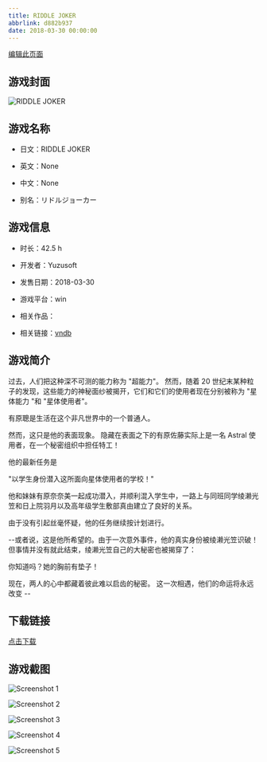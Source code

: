 ```yaml
---
title: RIDDLE JOKER
abbrlink: d882b937
date: 2018-03-30 00:00:00
---
```

[编辑此页面](https://github.com/ACG-3/ADV3-source/blob/main/source/_posts/games/RIDDLE%20JOKER.md)

## 游戏封面

![RIDDLE JOKER](https%3A//pan.timero.xyz/onedrive/img_lib_001/RIDDLE%20JOKER_cover.avif)


## 游戏名称

- 日文：RIDDLE JOKER
- 英文：None
- 中文：None

- 别名：リドルジョーカー


## 游戏信息

- 时长：42.5 h
- 开发者：Yuzusoft
- 发售日期：2018-03-30
- 游戏平台：win
- 相关作品：

- 相关链接：[vndb](https://vndb.org/v22230)


## 游戏简介

过去，人们把这种深不可测的能力称为 "超能力"。
然而，随着 20 世纪末某种粒子的发现，这些能力的神秘面纱被揭开，它们和它们的使用者现在分别被称为 "星体能力 "和 "星体使用者"。

有原聰是生活在这个非凡世界中的一个普通人。

然而，这只是他的表面现象。
隐藏在表面之下的有原佐藤实际上是一名 Astral 使用者，在一个秘密组织中担任特工！

他的最新任务是

"以学生身份潜入这所面向星体使用者的学校！"

他和妹妹有原奈奈美一起成功潜入，并顺利混入学生中，一路上与同班同学绫濑光笠和日上院羽月以及高年级学生敷部真由建立了良好的关系。

由于没有引起丝毫怀疑，他的任务继续按计划进行。

--或者说，这是他所希望的。由于一次意外事件，他的真实身份被绫濑光笠识破！
但事情并没有就此结束，绫濑光笠自己的大秘密也被揭穿了：

你知道吗？她的胸前有垫子！

现在，两人的心中都藏着彼此难以启齿的秘密。
这一次相遇，他们的命运将永远改变 --


## 下载链接

[点击下载](https://pan.timero.xyz/onedrive/adv_lib_001/RIDDLE%20JOKER)


## 游戏截图


![Screenshot 1](https%3A//pan.timero.xyz/onedrive/img_lib_001/RIDDLE%20JOKER_Screenshot_1.avif)

![Screenshot 2](https%3A//pan.timero.xyz/onedrive/img_lib_001/RIDDLE%20JOKER_Screenshot_2.avif)

![Screenshot 3](https%3A//pan.timero.xyz/onedrive/img_lib_001/RIDDLE%20JOKER_Screenshot_3.avif)

![Screenshot 4](https%3A//pan.timero.xyz/onedrive/img_lib_001/RIDDLE%20JOKER_Screenshot_4.avif)

![Screenshot 5](https%3A//pan.timero.xyz/onedrive/img_lib_001/RIDDLE%20JOKER_Screenshot_5.avif)


